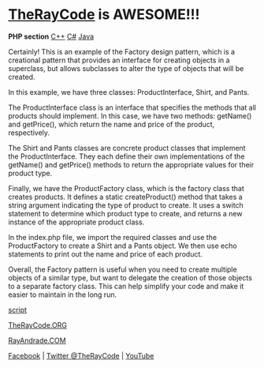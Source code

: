 # [TheRayCode](../../README.md) is AWESOME!!! 

**PHP section** [C++](../CPP/README.md) [C#](../Csharp/README.md) [Java](../Java/README.md)



Certainly! This is an example of the Factory design pattern, which is a creational pattern that provides an interface for creating objects in a superclass, but allows subclasses to alter the type of objects that will be created.

In this example, we have three classes: ProductInterface, Shirt, and Pants.

The ProductInterface class is an interface that specifies the methods that all products should implement. In this case, we have two methods: getName() and getPrice(), which return the name and price of the product, respectively.

The Shirt and Pants classes are concrete product classes that implement the ProductInterface. They each define their own implementations of the getName() and getPrice() methods to return the appropriate values for their product type.

Finally, we have the ProductFactory class, which is the factory class that creates products. It defines a static createProduct() method that takes a string argument indicating the type of product to create. It uses a switch statement to determine which product type to create, and returns a new instance of the appropriate product class.

In the index.php file, we import the required classes and use the ProductFactory to create a Shirt and a Pants object. We then use echo statements to print out the name and price of each product.

Overall, the Factory pattern is useful when you need to create multiple objects of a similar type, but want to delegate the creation of those objects to a separate factory class. This can help simplify your code and make it easier to maintain in the long run.

[script](/script/page01.md)

[TheRayCode.ORG](https://www.TheRayCode.org)

[RayAndrade.COM](https://www.RayAndrade.com)

[Facebook](https://www.facebook.com/TheRayCode/) | [Twitter @TheRayCode](https://www.twitter.com/TheRayCode/) | [YouTube](https://www.youtube.com/TheRayCode/)
